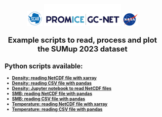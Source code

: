 <p align="center">
<a href="https://www.scar.org/scar-news/antclimnow-news/antclimnow-grants-2021/"><img src="doc/misc/SCAR_logo_2018_white_background.png" alt="drawing" width="50"/></a>
<a href="https://www.promice.dk/"><img src="doc/misc/Promice_GC-Net_colour.jpg" alt="drawing" width=250"/></a>
<a href="https://ntrs.nasa.gov/citations/20180007574"><img src="doc/misc/nasa-logo-web-rgb.png" alt="drawing" width="50"/></a>
</p>


<h1 style="font-size:20px">
<p align="center">
<strong>
<font size="5">
Example scripts to read, process and plot the SUMup 2023 dataset
</font>
<br />
</p>
</h1>

## Python scripts available:
- [Density: reading NetCDF file with xarray](density-netcdf-xarray.py)
- [Density: reading CSV file with pandas](density-csv-pandas.py)
- [Density: Jupyter notebook to read NetCDF files](jupyter-notebook-density.ipynb)
- [SMB: reading NetCDF file with pandas](smb-netcdf-pandas.py)
- [SMB: reading CSV file with pandas](smb-csv-pandas.py)
- [Temperature: reading NetCDF file with xarray](temperature-netcdf-xarray.py)
- [Temperature: reading CSV file with pandas](temperature-csv-pandas.py)

